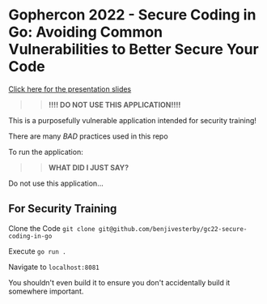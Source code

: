 # Gophercon 2022 - Secure Coding in Go: Avoiding Common Vulnerabilities to Better Secure Your Code

[Click here for the presentation slides](https://docs.google.com/presentation/d/e/2PACX-1vTSrz8uHqdKJdeiyRzpvcqCiOXAVQZdy7tTPpOjrLZwcv6ApcjVa0IEnkSHOIK_sMWl7GI5lbl2_CUt/pub?start=false&loop=false&delayms=3000)

>>**!!!! DO NOT USE THIS APPLICATION!!!!**

This is a purposefully vulnerable application intended for security training!

There are many *BAD* practices used in this repo

To run the application:

>>**WHAT DID I JUST SAY?**

Do not use this application...

## For Security Training

Clone the Code `git clone git@github.com/benjivesterby/gc22-secure-coding-in-go`

Execute `go run .`

Navigate to `localhost:8081`

You shouldn't even build it to ensure you don't accidentally build it
somewhere important.

